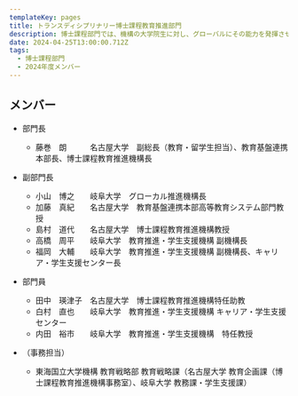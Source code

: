 ```yaml
---
templateKey: pages
title: トランスディシプリナリー博士課程教育推進部門
description: 博⼠課程部⾨では、機構の大学院生に対し、グローバルにその能力を発揮させるために、自分の専門領域の深い学識と卓越した能力に加えて、関係者との協働ネットワークを創造発展させる能力の育成を行います。
date: 2024-04-25T13:00:00.712Z
tags:
  - 博⼠課程部⾨
  - 2024年度メンバー
---
```

## メンバー

* 部門長

  * 藤巻　朗　　　名古屋大学　副総長（教育・留学生担当）、教育基盤連携本部長、博士課程教育推進機構長
    
* 副部門長

  * 小山　博之　　岐阜大学　グローカル推進機構長
  * 加藤　真紀　　名古屋大学　教育基盤連携本部高等教育システム部門教授
  * 島村　道代　　名古屋大学　博士課程教育推進機構教授
  * 高橋　周平　　岐阜大学　教育推進・学生支援機構 副機構長
  * 福岡　大輔　　岐阜大学　教育推進・学生支援機構 副機構長、キャリア・学生支援センター長

* 部門員

  * 田中　瑛津子　名古屋大学　博士課程教育推進機構特任助教
  * 白村　直也　　岐阜大学　教育推進・学生支援機構 キャリア・学生支援センター
  * 内田　裕市　　岐阜大学　教育推進・学生支援機構　特任教授

* （事務担当）

  * 東海国立大学機構 教育戦略部 教育戦略課（名古屋大学 教育企画課（博士課程教育推進機構事務室）、岐阜大学 教務課・学生支援課）
    

